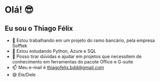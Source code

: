 # Olá! 😎
## Eu sou o Thiago Félix

- 🔭 Estou trabalhando em um projeto do ramo bancário, pela empresa Sofftek
- 🌱 Estou estudando Python, Azure e SQL
- 💬 Posso tirar dúvidas e ajudar em projetos que necessitem de conhecimento em ferramentas do pacote Office e G-suite
- 📫 Meu e-mail é thiagofelix.bdd@gmail.com
- 😄 Ele/Dele
